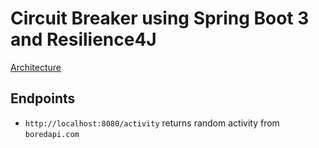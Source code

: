 # Circuit Breaker using Spring Boot 3 and Resilience4J

[Architecture](./architecture.png)

## Endpoints
- `http://localhost:8080/activity` returns random activity from `boredapi.com`
